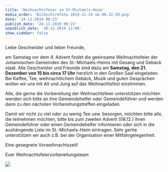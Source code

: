 ```yaml
---
title: 'Weihnachtsfeier im St-Michaels-Heim'
media_order: 'Bildschirmfoto 2019-11-24 um 00.32.59.png'
date: '24-11-2019 00:23'
publish_date: '24-11-2019 00:23'
unpublish_date: '30-12-2019 12:00'
show_sidebar: false
---
```


Liebe Geschwister und lieber Freunde,

am Samstag vor dem 4. Advent findet die geeinsame Weihnachtsfeier der Johannischen Gemeinden des St.-Michaels-Heims mit Gesang und Gebäck staat. Alle Geschwister und Freunde sind dazu am **Samstag, den 21. Dezember von 15 bis circa 17 Uhr** herzlich in den Großen Saal eingeladen. Bei Kaffee, Tee, weihnachtlichem Gebäck, Musik und guten Gesprächen wollen wir uns mit Alt und Jung auf das Weihnachtsfest einstimmen.

Alle, die gerne die Vorbereitung der Weihnachtsfeier unterstützen möchten wenden sich bitte an ihre Gemeindehelfer oder Gemeindeführer und werden dann zu den nächsten Vorbereitungstreffen eingeladen.

Damit wir nicht zu viel oder zu wenig Tee usw. besorgen, möchten bitte alle, die teilnehmen möchten, bitte bis zum zweiten Advent (08.12.) ihren Gemeindeführer oder einen Gemeindehelfer informieren oder sich in die aushängende Liste im St.-Michaels-Heim eintragen. Sehr gerhe unterstützen wir auch z.B. bei der Organisation einer Mitfahrgelegenheit.

Eine gesegnete Vorweihnachtszeit!

Euer Weihnachtsfeiervorbereitungsteam

![](https://smh-gemeinden.de/user/pages/02.news/22.weihnachtsfeier/Bildschirmfoto%202019-11-24%20um%2000.32.59.png)